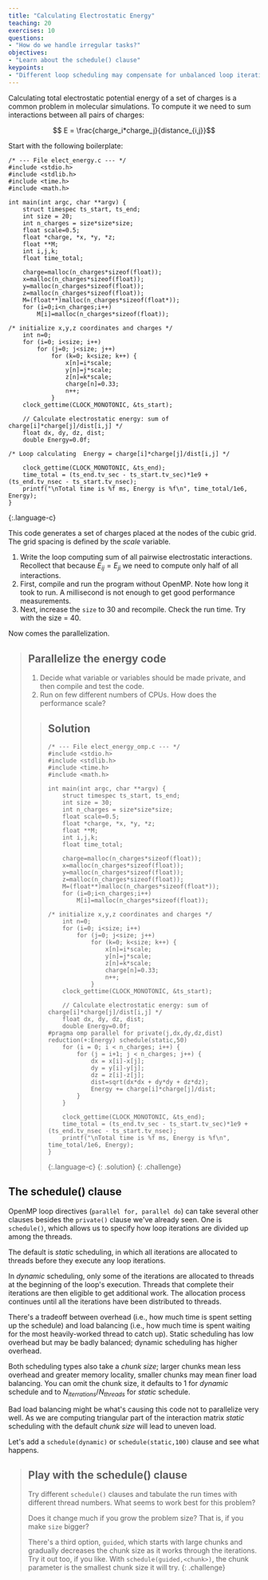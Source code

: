 ```yaml
---
title: "Calculating Electrostatic Energy"
teaching: 20
exercises: 10
questions:
- "How do we handle irregular tasks?"
objectives:
- "Learn about the schedule() clause"
keypoints:
- "Different loop scheduling may compensate for unbalanced loop iterations"
---
```


Calculating total electrostatic potential energy of a set of charges is a common problem in molecular simulations. To compute it we need to sum interactions between all pairs of charges:

$$ E = \frac{charge_i*charge_j}{distance_{i,j}}$$

Start with the following boilerplate:
~~~
/* --- File elect_energy.c --- */
#include <stdio.h>
#include <stdlib.h>
#include <time.h>
#include <math.h>

int main(int argc, char **argv) {
	struct timespec ts_start, ts_end;
	int size = 20;
	int n_charges = size*size*size;
	float scale=0.5;
	float *charge, *x, *y, *z;
	float **M;
	int i,j,k;
	float time_total;

	charge=malloc(n_charges*sizeof(float));
	x=malloc(n_charges*sizeof(float));
	y=malloc(n_charges*sizeof(float));
	z=malloc(n_charges*sizeof(float));
	M=(float**)malloc(n_charges*sizeof(float*));
	for (i=0;i<n_charges;i++)
		M[i]=malloc(n_charges*sizeof(float));

/* initialize x,y,z coordinates and charges */
	int n=0;
	for (i=0; i<size; i++)
		for (j=0; j<size; j++)
			for (k=0; k<size; k++) {
				x[n]=i*scale;
				y[n]=j*scale;
				z[n]=k*scale;
				charge[n]=0.33;
				n++;
			}
	clock_gettime(CLOCK_MONOTONIC, &ts_start);

	// Calculate electrostatic energy: sum of charge[i]*charge[j]/dist[i,j] */
	float dx, dy, dz, dist;
	double Energy=0.0f;

/* Loop calculating  Energy = charge[i]*charge[j]/dist[i,j] */

	clock_gettime(CLOCK_MONOTONIC, &ts_end);
	time_total = (ts_end.tv_sec - ts_start.tv_sec)*1e9 + (ts_end.tv_nsec - ts_start.tv_nsec);
	printf("\nTotal time is %f ms, Energy is %f\n", time_total/1e6, Energy);
}
~~~
{:.language-c}

This code generates a set of charges placed at the nodes of the cubic grid. The grid spacing is defined by the *scale* variable.

1. Write the loop computing sum of all pairwise electrostatic interactions. Recollect that because $E_{ij}=E_{ji}$ we need to compute only half of all interactions.
2. First, compile and run the program without OpenMP. Note how long it took to run. A millisecond is not enough to get good performance measurements.
3. Next, increase the `size` to 30 and recompile. Check the run time. Try with the size = 40.

Now comes the parallelization.

> ## Parallelize the energy code
> 1. Decide what variable or variables should be made private, and then compile and test the code.
> 2. Run on few different numbers of CPUs. How does the performance scale?
>
> > ## Solution
> > ~~~
> > /* --- File elect_energy_omp.c --- */
> > #include <stdio.h>
> > #include <stdlib.h>
> > #include <time.h>
> > #include <math.h>
> >
> > int main(int argc, char **argv) {
> > 	struct timespec ts_start, ts_end;
> > 	int size = 30;
> > 	int n_charges = size*size*size;
> > 	float scale=0.5;
> > 	float *charge, *x, *y, *z;
> > 	float **M;
> > 	int i,j,k;
> > 	float time_total;
> >
> > 	charge=malloc(n_charges*sizeof(float));
> > 	x=malloc(n_charges*sizeof(float));
> > 	y=malloc(n_charges*sizeof(float));
> > 	z=malloc(n_charges*sizeof(float));
> > 	M=(float**)malloc(n_charges*sizeof(float*));
> > 	for (i=0;i<n_charges;i++)
> > 		M[i]=malloc(n_charges*sizeof(float));
> >
> > /* initialize x,y,z coordinates and charges */
> > 	int n=0;
> > 	for (i=0; i<size; i++)
> > 		for (j=0; j<size; j++)
> > 			for (k=0; k<size; k++) {
> > 				x[n]=i*scale;
> > 				y[n]=j*scale;
> > 				z[n]=k*scale;
> > 				charge[n]=0.33;
> > 				n++;
> > 			}
> > 	clock_gettime(CLOCK_MONOTONIC, &ts_start);
> >
> > 	// Calculate electrostatic energy: sum of charge[i]*charge[j]/dist[i,j] */
> > 	float dx, dy, dz, dist;
> > 	double Energy=0.0f;
> > #pragma omp parallel for private(j,dx,dy,dz,dist) reduction(+:Energy) schedule(static,50)
> > 	for (i = 0; i < n_charges; i++) {
> > 		for (j = i+1; j < n_charges; j++) {
> > 			dx = x[i]-x[j];
> > 			dy = y[i]-y[j];
> > 			dz = z[i]-z[j];
> > 			dist=sqrt(dx*dx + dy*dy + dz*dz);
> > 			Energy += charge[i]*charge[j]/dist;
> > 		}
> > 	}
> >
> > 	clock_gettime(CLOCK_MONOTONIC, &ts_end);
> > 	time_total = (ts_end.tv_sec - ts_start.tv_sec)*1e9 + (ts_end.tv_nsec - ts_start.tv_nsec);
> > 	printf("\nTotal time is %f ms, Energy is %f\n", time_total/1e6, Energy);
> > }
> > ~~~
> > {:.language-c}
> {: .solution}
{: .challenge}

## The schedule() clause

OpenMP loop directives (`parallel for, parallel do`) can take several other clauses besides the `private()` clause we've already seen. One is `schedule()`, which allows us to specify how loop iterations are divided up among the
threads.

The default is *static* scheduling, in which all iterations are allocated to threads before they execute any loop iterations.

In *dynamic* scheduling, only some of the iterations are allocated to threads at the beginning of the loop's execution. Threads that complete their iterations are then eligible to get additional work. The allocation process continues until all the iterations have been distributed to threads.

There's a tradeoff between overhead (i.e., how much time is spent setting up the schedule) and load balancing (i.e., how much time is spent waiting for the most heavily-worked thread to catch up). Static scheduling has low overhead but
may be badly balanced; dynamic scheduling has higher overhead.

Both scheduling types also take a *chunk size*; larger chunks mean less overhead and greater memory locality, smaller chunks may mean finer load balancing. You can omit the chunk size, it defaults to 1 for *dynamic* schedule and to $N_{iterrations}/{N_{threads}}$ for *static* schedule.

Bad load balancing might be what's causing this code not to parallelize very well. As we are computing triangular part of the interaction matrix *static* scheduling with the default *chunk size* will lead to uneven load.

Let's add a `schedule(dynamic)` or `schedule(static,100)` clause and see what happens.

> ## Play with the schedule() clause
>
> Try different `schedule()` clauses and tabulate the run times with different thread numbers. What seems to work best for this problem?
>
> Does it change much if you grow the problem size? That is, if you make `size` bigger?
>
> There's a third option, `guided`, which starts with large chunks and gradually decreases the chunk size as it works through the iterations.
> Try it out too, if you like. With `schedule(guided,<chunk>)`, the chunk parameter is the smallest chunk size it will try.
{: .challenge}
